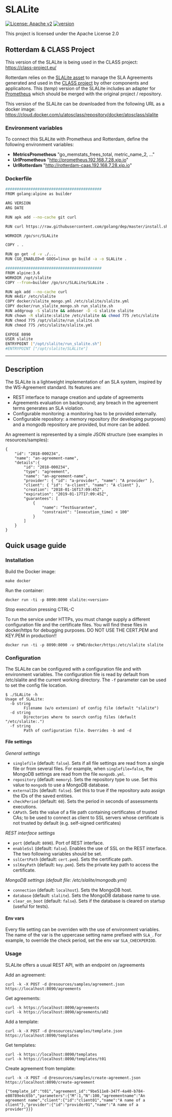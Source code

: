 # SLALite #

[![License: Apache v2](https://img.shields.io/badge/License-Apache%20v2-blue.svg)](https://www.apache.org/licenses/LICENSE-2.0.html)
[![version](https://img.shields.io/badge/version-0.7.0-blue.svg)]()

This project is licensed under the Apache License 2.0

## Rotterdam & CLASS Project ##

This version of the SLALite is being used in the CLASS project: https://class-project.eu/

Rotterdam relies on the [SLALite asset](https://gitlab.atosresearch.eu/ari/SLALite) to manage the SLA Agreements generated and used in the [CLASS project](https://class-project.eu/) by other components and applicaitons. This (_temp_) version of the SLALite includes an adapter for [Prometheus](https://prometheus.io/) which should be merged with the original project / repository.

This version of the SLALite can be downloaded from the following URL as a docker image: https://cloud.docker.com/u/atosclass/repository/docker/atosclass/slalite

### Environment variables ###

To connect this SLALite with Prometheus and Rotterdam, define the following environment variables:

- **MetricsPrometheus** "go_memstats_frees_total, metric_name_2, ..."
- **UrlPrometheus** "http://prometheus.192.168.7.28.xip.io"
- **UrlRotterdam** "http://rotterdam-caas.192.168.7.28.xip.io"

### Dockerfile ###

```bash
##########################################
FROM golang:alpine as builder

ARG VERSION
ARG DATE

RUN apk add --no-cache git curl

RUN curl https://raw.githubusercontent.com/golang/dep/master/install.sh | sh

WORKDIR /go/src/SLALite

COPY . .

RUN go get -d -v ./...
RUN CGO_ENABLED=0 GOOS=linux go build -a -o SLALite .

##########################################
FROM alpine:3.6
WORKDIR /opt/slalite
COPY --from=builder /go/src/SLALite/SLALite .

RUN apk add --no-cache curl
RUN mkdir /etc/slalite
COPY docker/slalite_mongo.yml /etc/slalite/slalite.yml
COPY docker/run_slalite_mongo.sh run_slalite.sh
RUN addgroup -S slalite && adduser -D -G slalite slalite
RUN chown -R slalite:slalite /etc/slalite && chmod 775 /etc/slalite
RUN chmod 775 /opt/slalite/run_slalite.sh
RUN chmod 775 /etc/slalite/slalite.yml

EXPOSE 8090
USER slalite
ENTRYPOINT ["/opt/slalite/run_slalite.sh"]
#ENTRYPOINT ["/opt/slalite/SLALite"]
```

----------------------------

## Description ##

The SLALite is a lightweight implementation of an SLA system, inspired by the
WS-Agreement standard. Its features are:

* REST interface to manage creation and update of agreements
* Agreements evaluation on background; any breach in the agreement terms
  generates an SLA violation.
* Configurable monitoring: a monitoring has to be provided externally.
* Configurable repository: a memory repository (for developing purposes)
  and a mongodb repository are provided, but more can be added.

An agreement is represented by a simple JSON structure
(see examples in resources/samples):

```
{
    "id": "2018-000234",
    "name": "an-agreement-name",
    "details":{
        "id": "2018-000234",
        "type": "agreement",
        "name": "an-agreement-name",
        "provider": { "id": "a-provider", "name": "A provider" },
        "client": { "id": "a-client", "name": "A client" },
        "creation": "2018-01-16T17:09:45Z",
        "expiration": "2019-01-17T17:09:45Z",
        "guarantees": [
            {
                "name": "TestGuarantee",
                "constraint": "[execution_time] < 100"
            }
        ]
    }
}
```

## Quick usage guide ##

### Installation ###

Build the Docker image:

    make docker

Run the container:

    docker run -ti -p 8090:8090 slalite:<version>

Stop execution pressing CTRL-C

To run the service under HTTPs, you must change supply a different configuration file and the certificate files. You will find these files in docker/https for debugging purposes. DO NOT USE THE CERT.PEM and KEY.PEM in production!!

    docker run -ti -p 8090:8090 -v $PWD/docker/https:/etc/slalite slalite

### Configuration ###

The SLALite can be configured with a configuration file and with environment
variables. The configuration file is read by default from /etc/slalite and the current
working directory. The `-f` parameter can be used to set the config file location.

```
$ ./SLALite -h
Usage of SLALite:
  -b string
        Filename (w/o extension) of config file (default "slalite")
  -d string
        Directories where to search config files (default "/etc/slalite:.")
  -f string
        Path of configuration file. Overrides -b and -d
```

#### File settings ####

*General settings*

* `singlefile` (default: `false`). Sets if all file settings are read
  from a single file or from several files. For example, when `singlefile=false`,
  the MongoDB settings are read from the file `mongodb.yml`.
* `repository` (default: `memory`). Sets the repository type to use. Set this
  value to `mongodb` to use a MongoDB database.
* `externalIDs` (default: `false`). Set this to true if the repository auto assign
  the IDs of the saved entities.
* `checkPeriod` (default: `60`). Sets the period in seconds of assessments
  executions.
* `CAPath`. Sets the value of a file path containing certificates of trusted
  CAs; to be used to connect as client to SSL servers whose certificate is
  not trusted by default (e.g. self-signed certificates)

*REST interface settings*

* `port` (default: `8090`). Port of REST interface.
* `enableSsl` (default: `false`). Enables the use of SSL on the REST
  interface. The two following variables should be set.
* `sslCertPath` (default: `cert.pem`). Sets the certificate path.
* `sslKeyPath` (default: `key.pem`). Sets the private key path to access the
  certificate.

*MongoDB settings (default file: /etc/slalite/mongodb.yml)*

* `connection` (default: `localhost`). Sets the MongoDB host.
* `database` (default: `slalite`). Sets the MongoDB database name to use.
* `clear_on_boot` (default: `false`). Sets if the database is cleared on
  startup (useful for tests).

#### Env vars  ####

Every file setting can be overriden with the use of environment variables.
The name of the var is the uppercase setting name prefixed with `SLA_`. For
example, to override the check period, set the env var `SLA_CHECKPERIOD`.

### Usage ###

SLALite offers a usual REST API, with an endpoint on /agreements

Add an agreement:

    curl -k -X POST -d @resources/samples/agreement.json https://localhost:8090/agreements

Get agreements:

    curl -k https://localhost:8090/agreements
    curl -k https://localhost:8090/agreements/a02

Add a template:

    curl -k -X POST -d @resources/samples/template.json https://localhost:8090/templates

Get templates:

    curl -k https://localhost:8090/templates
    curl -k https://localhost:8090/templates/t01

Create agreement from template:

    curl -k -X POST -d @resources/samples/create-agreement.json https://localhost:8090/create-agreement

    {"template_id":"t01","agreement_id":"9be511e8-347f-4a40-b784-e80789e4c65b","parameters":{"M":1,"N":100,"agreementname":"An agreement name","client":{"id":"client01","name":"A name of a client"},"provider":{"id":"provider01","name":"A name of a provider"}}}
